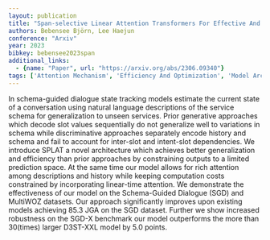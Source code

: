 ```yaml
---
layout: publication
title: "Span-selective Linear Attention Transformers For Effective And Robust Schema-guided Dialogue State Tracking"
authors: Bebensee Björn, Lee Haejun
conference: "Arxiv"
year: 2023
bibkey: bebensee2023span
additional_links:
  - {name: "Paper", url: "https://arxiv.org/abs/2306.09340"}
tags: ['Attention Mechanism', 'Efficiency And Optimization', 'Model Architecture', 'Pretraining Methods', 'Security', 'Training Techniques', 'Transformer']
---
```

In schema-guided dialogue state tracking models estimate the current state of a conversation using natural language descriptions of the service schema for generalization to unseen services. Prior generative approaches which decode slot values sequentially do not generalize well to variations in schema while discriminative approaches separately encode history and schema and fail to account for inter-slot and intent-slot dependencies. We introduce SPLAT a novel architecture which achieves better generalization and efficiency than prior approaches by constraining outputs to a limited prediction space. At the same time our model allows for rich attention among descriptions and history while keeping computation costs constrained by incorporating linear-time attention. We demonstrate the effectiveness of our model on the Schema-Guided Dialogue (SGD) and MultiWOZ datasets. Our approach significantly improves upon existing models achieving 85.3 JGA on the SGD dataset. Further we show increased robustness on the SGD-X benchmark our model outperforms the more than 30(times) larger D3ST-XXL model by 5.0 points.
